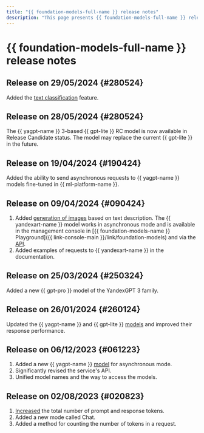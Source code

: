 ```yaml
---
title: "{{ foundation-models-full-name }} release notes"
description: "This page presents {{ foundation-models-full-name }} release notes."
---
```


# {{ foundation-models-full-name }} release notes

## Release on 29/05/2024 {#280524}

Added the [text classification](../concepts/classifier/index.md) feature.

## Release on 28/05/2024 {#280524}

The {{ yagpt-name }} 3-based {{ gpt-lite }} RC model is now available in Release Candidate status. The model may replace the current {{ gpt-lite }} in the future.

## Release on 19/04/2024 {#190424}

Added the ability to send asynchronous requests to {{ yagpt-name }} models fine-tuned in {{ ml-platform-name }}.

## Release on 09/04/2024 {#090424}

1. Added [generation of images](../concepts/yandexart/index.md) based on text description. The {{ yandexart-name }} model works in asynchronous mode and is available in the management console in [{{ foundation-models-name }} Playground]({{ link-console-main }}/link/foundation-models) and via the [API](../image-generation/api-ref/index.md).
1. Added examples of requests to {{ yandexart-name }} in the documentation.

## Release on 25/03/2024 {#250324}

Added a new {{ gpt-pro }} model of the YandexGPT 3 family.

## Release on 26/01/2024 {#260124}

Updated the {{ yagpt-name }} and {{ gpt-lite }} [models](../concepts/yandexgpt/models.md) and improved their response performance.

## Release on 06/12/2023 {#061223}

1. Added a new {{ yagpt-name }} [model](../concepts/yandexgpt/models.md) for asynchronous mode.
1. Significantly revised the service's API.
1. Unified model names and the way to access the models.

## Release on 02/08/2023 {#020823}

1. [Increased](../concepts/limits.md) the total number of prompt and response tokens.
1. Added a new mode called Chat.
1. Added a method for counting the number of tokens in a request.
